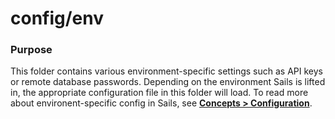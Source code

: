 # config/env
### Purpose
This folder contains various environment-specific settings such as API keys or remote database passwords. Depending on the environment Sails is lifted in, the appropriate configuration file in this folder will load.  To read more about environent-specific config in Sails, see [**Concepts > Configuration**](http://sailsjs.org/documentation/concepts/configuration#?environmentspecific-files-config-env).


<docmeta name="displayName" value="env">
